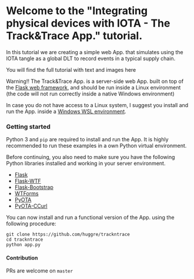 # Welcome to the "Integrating physical devices with IOTA - The Track&Trace App." tutorial.

In this tutorial we are creating a simple web App. that simulates using the IOTA tangle as a global DLT to record events in a typical supply chain.

You will find the full tutorial with text and images here

Warning!!
The Track&Trace App. is a server-side web App. built on top of the [Flask web framework](https://flask.palletsprojects.com/en/1.1.x/), and should be run inside a Linux environment (the code will not run correctly inside a native Windows environment)

In case you do not have access to a Linux system, I suggest you install and run the App. inside a [Windows WSL environment](https://docs.microsoft.com/en-us/windows/wsl/).

### Getting started

Python 3 and `pip` are required to install and run the App. It is highly recommended to run these examples in a own Python virtual environment.

Before continuing, you also need to make sure you have the following Python libraries installed and working in your server environment.

- [Flask](https://pypi.org/project/Flask/)
- [Flask-WTF](https://pypi.org/project/Flask-WTF/)
- [Flask-Bootstrap](https://pypi.org/project/Flask-Bootstrap/)
- [WTForms](https://pypi.org/project/WTForms/)
- [PyOTA](https://pypi.org/project/PyOTA/)
- [PyOTA-CCurl](https://pypi.org/project/PyOTA-CCurl/)

You can now install and run a functional version of the App. using the following procedure:

```
git clone https://github.com/huggre/trackntrace
cd trackntrace
python app.py
```

#### Contribution

PRs are welcome on `master`